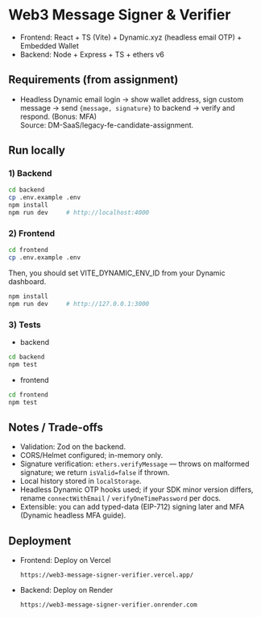 # Web3 Message Signer & Verifier

- Frontend: React + TS (Vite) + Dynamic.xyz (headless email OTP) + Embedded Wallet
- Backend: Node + Express + TS + ethers v6

## Requirements (from assignment)
- Headless Dynamic email login → show wallet address, sign custom message → send `{message, signature}` to backend → verify and respond. (Bonus: MFA)  
Source: DM-SaaS/legacy-fe-candidate-assignment.  

## Run locally

### 1) Backend

```bash
cd backend
cp .env.example .env
npm install
npm run dev     # http://localhost:4000
```

### 2) Frontend

```bash
cd frontend
cp .env.example .env
```
Then, you should set VITE_DYNAMIC_ENV_ID from your Dynamic dashboard.

```bash
npm install
npm run dev     # http://127.0.0.1:3000
```

### 3) Tests

- backend

```bash
cd backend
npm test
```

- frontend

```bash
cd frontend
npm test
```


## Notes / Trade-offs
- Validation: Zod on the backend.
- CORS/Helmet configured; in-memory only.
- Signature verification: `ethers.verifyMessage` — throws on malformed signature; we return `isValid=false` if thrown.
- Local history stored in `localStorage`.
- Headless Dynamic OTP hooks used; if your SDK minor version differs, rename `connectWithEmail` / `verifyOneTimePassword` per docs.
- Extensible: you can add typed-data (EIP-712) signing later and MFA (Dynamic headless MFA guide).

## Deployment

- Frontend: Deploy on Vercel

    `https://web3-message-signer-verifier.vercel.app/`

- Backend: Deploy on Render

    `https://web3-message-signer-verifier.onrender.com`
